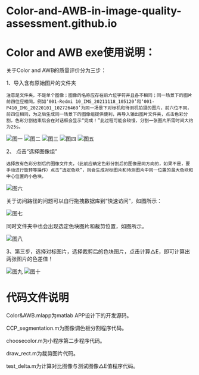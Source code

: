 # Color-and-AWB-in-image-quality-assessment.github.io
# Color and AWB exe使用说明：
 关于Color and AWB的质量评价分为三步：
 
1、导入含有原始图片的文件夹

    注意是文件夹，不是单个图像；图像的名称应存在前六位字符并且各不相同；同一场景下的图片前四位应相同，例如‘001-Redmi 10_IMG_20211118_105120’和‘001-P410_IMG_20220101_102726469’为同一场景下对标机和待测机拍摄的图片，前六位不同，前四位相同，为之后生成同一场景下的图像组提供便利，再导入输出图片文件夹，点击色彩分割，色彩分割结束后会在对话框会显示“完成！”此过程可能会较慢，分割一张图片所需时间大约为25s。

![图一](https://user-images.githubusercontent.com/107088415/221334385-e2977b2d-7fcc-4f76-b5eb-8a08dc1d3570.png)
![图二](https://user-images.githubusercontent.com/107088415/221334400-6fbe0d9b-b27a-4bf0-9e5e-ab547c0d88eb.png)
![图三](https://user-images.githubusercontent.com/107088415/221334412-3bf52db0-ece3-43d8-8571-dca64d6991e4.png)
![图四](https://user-images.githubusercontent.com/107088415/221334435-d3b05da3-b6cf-4c4f-bb3e-19d0706fcced.png)
![图五](https://user-images.githubusercontent.com/107088415/221334442-fdc7ac14-e4e5-479a-8fa3-abbbe73887eb.png)

2、	点击“选择图像组”

    选择放有色彩分割后的图像文件夹，（此前应确定色彩分割后的图像是同方向的，如果不是，要手动进行旋转等操作）点击“选定色块”，则会生成对标图片和待测图片中同一位置的最大色块和中心位置的小色块。

![图六](https://user-images.githubusercontent.com/107088415/221334814-838ffe6d-5eaf-4f3d-a019-137476d96eef.png)

关于访问路径的问题可以自行拖拽数据库到“快速访问”，如图所示：

![图七](https://user-images.githubusercontent.com/107088415/221334889-d99b3b8a-07a4-4186-8448-f24fdb1534ac.png)

同时文件夹中也会出现选定色块图片和裁剪位置，如图所示。

![图八](https://user-images.githubusercontent.com/107088415/221334920-f9c669f7-ee6b-415a-ad0a-d1641309ad92.png)

3、第三步，选择对标图片，选择裁剪后的色块图片，点击计算△E，即可计算出两张图片的色差值！

![图九](https://user-images.githubusercontent.com/107088415/221335046-d4fcf1ed-568d-484a-9a87-4ecc1e45099e.png)
![图十](https://user-images.githubusercontent.com/107088415/221335052-c68c2396-1065-4a3b-ba4a-12049a815f9d.png)

# 代码文件说明

Color&AWB.mlapp为matlab APP设计下的开发源码。

CCP_segmentation.m为图像调色板分割程序代码。

choosecolor.m为小程序第二步程序代码。

draw_rect.m为裁剪图片代码。

test_delta.m为计算对比图像与测试图像△E值程序代码。
